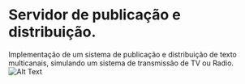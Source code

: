 # Servidor de publicação e distribuição.
Implementação de um sistema de publicação e distribuição de texto multicanais,
simulando um sistema de transmissão de TV ou Radio.
![Alt Text](https://github.com/nativanando/Server-SPD/blob/master/Assets/arqredes2.png)
